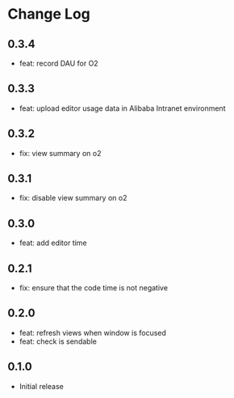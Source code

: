 # Change Log

## 0.3.4

- feat: record DAU for O2

## 0.3.3

- feat: upload editor usage data in Alibaba Intranet environment

## 0.3.2

- fix: view summary on o2

## 0.3.1

- fix: disable view summary on o2

## 0.3.0

- feat: add editor time

## 0.2.1

- fix: ensure that the code time is not negative

## 0.2.0

- feat: refresh views when window is focused
- feat: check is sendable

## 0.1.0

- Initial release
